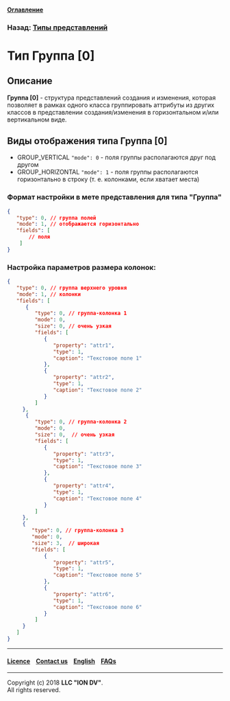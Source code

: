 #### [Оглавление](/docs/ru/index.md)

### Назад: [Типы представлений](/docs/ru/2_system_description/metadata_structure/meta_view/view_types.md)

# Тип Группа [0] 

## Описание

**Группа [0]** - структура представлений создания и изменения, которая позволяет в рамках одного класса группировать аттрибуты из других классов в представлении создания/изменения в горизонтальном и/или вертикальном виде. 

## Виды отображения типа Группа [0] 

* GROUP_VERTICAL `"mode": 0` - поля группы располагаются друг под другом 
* GROUP_HORIZONTAL `"mode": 1` - поля группы располагаются горизонтально в строку (т. е. колонками, если хватает места) 

### Формат настройки в мете представления для типа "Группа"

```json
{
   "type": 0, // группа полей
   "mode": 1, // отображается горизонтально
   "fields": [
       // поля
    ]
}
```

### Настройка параметров размера колонок:

```json
{
   "type": 0, // группа верхнего уровня
   "mode": 1, // колонки
   "fields": [
      {
         "type": 0, // группа-колонка 1
         "mode": 0,
         "size": 0, // очень узкая
         "fields": [
            {
               "property": "attr1",
               "type": 1,
               "caption": "Текстовое поле 1"
            },
            {
               "property": "attr2",
               "type": 1,
               "caption": "Текстовое поле 2"
            }
         ]
     },
      {
         "type": 0, // группа-колонка 2
         "mode": 0,
         "size": 0,  // очень узкая
         "fields": [
            {
               "property": "attr3",
               "type": 1,
               "caption": "Текстовое поле 3"
            },
            {
               "property": "attr4",
               "type": 1,
               "caption": "Текстовое поле 4"
            }
         ]
     },
     {
        "type": 0, // группа-колонка 3
        "mode": 0,
        "size": 3,  // широкая
        "fields": [
            {
               "property": "attr5",
               "type": 1,
               "caption": "Текстовое поле 5"
            },
            {
               "property": "attr6",
               "type": 1,
               "caption": "Текстовое поле 6"
            }
         ]
     }
   ]
}
```

--------------------------------------------------------------------------  


 #### [Licence](/LICENSE) &ensp;  [Contact us](https://iondv.com) &ensp;  [English](/docs/en/2_system_description/metadata_structure/meta_view/type_group.md)   &ensp; [FAQs](/faqs.md)  <div><img src="https://mc.iondv.com/watch/local/docs/framework" style="position:absolute; left:-9999px;" height=1 width=1 alt="iondv metrics"></div>         



--------------------------------------------------------------------------  

Copyright (c) 2018 **LLC "ION DV"**.   
All rights reserved. 
